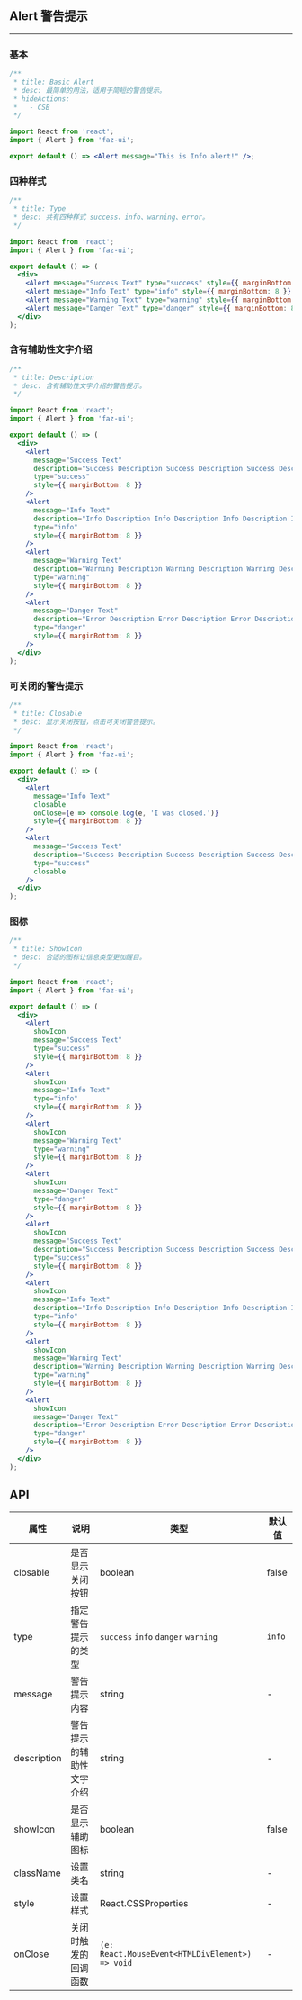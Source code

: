 ## Alert 警告提示

---

### 基本

```jsx
/**
 * title: Basic Alert
 * desc: 最简单的用法，适用于简短的警告提示。
 * hideActions:
 *   - CSB
 */

import React from 'react';
import { Alert } from 'faz-ui';

export default () => <Alert message="This is Info alert!" />;
```

### 四种样式

```jsx
/**
 * title: Type
 * desc: 共有四种样式 success、info、warning、error。
 */

import React from 'react';
import { Alert } from 'faz-ui';

export default () => (
  <div>
    <Alert message="Success Text" type="success" style={{ marginBottom: 8 }} />
    <Alert message="Info Text" type="info" style={{ marginBottom: 8 }} />
    <Alert message="Warning Text" type="warning" style={{ marginBottom: 8 }} />
    <Alert message="Danger Text" type="danger" style={{ marginBottom: 8 }} />
  </div>
);
```

### 含有辅助性文字介绍

```jsx
/**
 * title: Description
 * desc: 含有辅助性文字介绍的警告提示。
 */

import React from 'react';
import { Alert } from 'faz-ui';

export default () => (
  <div>
    <Alert
      message="Success Text"
      description="Success Description Success Description Success Description"
      type="success"
      style={{ marginBottom: 8 }}
    />
    <Alert
      message="Info Text"
      description="Info Description Info Description Info Description Info Description"
      type="info"
      style={{ marginBottom: 8 }}
    />
    <Alert
      message="Warning Text"
      description="Warning Description Warning Description Warning Description Warning Description"
      type="warning"
      style={{ marginBottom: 8 }}
    />
    <Alert
      message="Danger Text"
      description="Error Description Error Description Error Description Error Description"
      type="danger"
      style={{ marginBottom: 8 }}
    />
  </div>
);
```

### 可关闭的警告提示

```jsx
/**
 * title: Closable
 * desc: 显示关闭按钮，点击可关闭警告提示。
 */

import React from 'react';
import { Alert } from 'faz-ui';

export default () => (
  <div>
    <Alert
      message="Info Text"
      closable
      onClose={e => console.log(e, 'I was closed.')}
      style={{ marginBottom: 8 }}
    />
    <Alert
      message="Success Text"
      description="Success Description Success Description Success Description"
      type="success"
      closable
    />
  </div>
);
```

### 图标

```jsx
/**
 * title: ShowIcon
 * desc: 合适的图标让信息类型更加醒目。
 */

import React from 'react';
import { Alert } from 'faz-ui';

export default () => (
  <div>
    <Alert
      showIcon
      message="Success Text"
      type="success"
      style={{ marginBottom: 8 }}
    />
    <Alert
      showIcon
      message="Info Text"
      type="info"
      style={{ marginBottom: 8 }}
    />
    <Alert
      showIcon
      message="Warning Text"
      type="warning"
      style={{ marginBottom: 8 }}
    />
    <Alert
      showIcon
      message="Danger Text"
      type="danger"
      style={{ marginBottom: 8 }}
    />
    <Alert
      showIcon
      message="Success Text"
      description="Success Description Success Description Success Description"
      type="success"
      style={{ marginBottom: 8 }}
    />
    <Alert
      showIcon
      message="Info Text"
      description="Info Description Info Description Info Description Info Description"
      type="info"
      style={{ marginBottom: 8 }}
    />
    <Alert
      showIcon
      message="Warning Text"
      description="Warning Description Warning Description Warning Description Warning Description"
      type="warning"
      style={{ marginBottom: 8 }}
    />
    <Alert
      showIcon
      message="Danger Text"
      description="Error Description Error Description Error Description Error Description"
      type="danger"
      style={{ marginBottom: 8 }}
    />
  </div>
);
```

## API

| 属性        | 说明                     | 类型                                            | 默认值 |
| ----------- | ------------------------ | ----------------------------------------------- | ------ |
| closable    | 是否显示关闭按钮         | boolean                                         | false  |
| type        | 指定警告提示的类型       | `success` `info` `danger` `warning`             | `info` |
| message     | 警告提示内容             | string                                          | -      |
| description | 警告提示的辅助性文字介绍 | string                                          | -      |
| showIcon    | 是否显示辅助图标         | boolean                                         | false  |
| className   | 设置类名                 | string                                          | -      |
| style       | 设置样式                 | React.CSSProperties                             | -      |
| onClose     | 关闭时触发的回调函数     | `(e: React.MouseEvent<HTMLDivElement>) => void` | -      |
